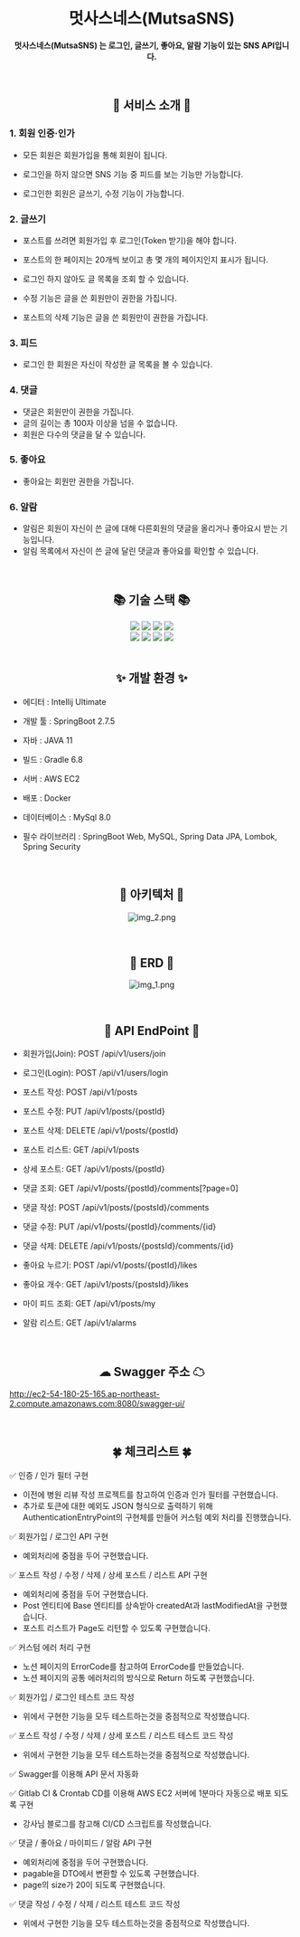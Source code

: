 <div align="center">

# 멋사스네스(MutsaSNS)

**멋사스네스(MutsaSNS) 는 로그인, 글쓰기, 좋아요, 알람 기능이 있는 SNS API입니다.**
</div>

<br>
<div align="center">

## 🌈 서비스 소개 🌈

</div>

### 1. 회원 인증·인가

- 모든 회원은 회원가입을 통해 회원이 됩니다.

- 로그인을 하지 않으면 SNS 기능 중 피드를 보는 기능만 가능합니다.

- 로그인한 회원은 글쓰기, 수정 기능이 가능합니다.

### 2. 글쓰기
- 포스트를 쓰려면 회원가입 후 로그인(Token 받기)을 해야 합니다.

- 포스트의 한 페이지는 20개씩 보이고 총 몇 개의 페이지인지 표시가 됩니다.

- 로그인 하지 않아도 글 목록을 조회 할 수 있습니다.

- 수정 기능은 글을 쓴 회원만이 권한을 가집니다.

- 포스트의 삭제 기능은 글을 쓴 회원만이 권한을 가집니다.

### 3. 피드
- 로그인 한 회원은 자신이 작성한 글 목록을 볼 수 있습니다.

### 4. 댓글
- 댓글은 회원만이 권한을 가집니다.
- 글의 길이는 총 100자 이상을 넘을 수 없습니다.
- 회원은 다수의 댓글을 달 수 있습니다.

### 5. 좋아요
- 좋아요는 회원만 권한을 가집니다.

### 6. 알람
- 알림은 회원이 자신이 쓴 글에 대해 다른회원의 댓글을 올리거나 좋아요시 받는 기능입니다.
- 알림 목록에서 자신이 쓴 글에 달린 댓글과 좋아요를 확인할 수 있습니다.

<br>

<div align="center">

## 📚 기술 스택 📚

<img src="https://img.shields.io/badge/Java-007396?style=flat&logo=Conda-Forge&logoColor=white" />
<img src="https://img.shields.io/badge/Spring Boot-6DB33F?style=flat&logo=Spring Boot&logoColor=white">
<img src="https://img.shields.io/badge/Spring Security-6DB33F?style=flat&logo=Spring Security&logoColor=white">
<img src="https://img.shields.io/badge/JSON Web Tokens-000000?style=flat&logo=JSON Web Tokens&logoColor=white" />
<br>
<img src="https://img.shields.io/badge/Amazon AWS-232F3E?style=flat&logo=Amazon AWS&logoColor=white" />
<img src="https://img.shields.io/badge/MySQL-4479A1?style=flat&logo=MySQL&logoColor=white" />
<img src="https://img.shields.io/badge/Linux-FCC624?style=flat&logo=Linux&logoColor=white" />
<img src="https://img.shields.io/badge/Dokcer-2496ED?style=flat&logo=Linux&logoColor=white" />
</div>

<br>

<div align="center">

## ✨ 개발 환경 ✨

</div>

- 에디터 : Intellij Ultimate

- 개발 툴 : SpringBoot 2.7.5

- 자바 : JAVA 11

- 빌드 : Gradle 6.8

- 서버 : AWS EC2

- 배포 : Docker

- 데이터베이스 : MySql 8.0

- 필수 라이브러리 : SpringBoot Web, MySQL, Spring Data JPA, Lombok, Spring Security

<br>

<div align="center">

## 💼 아키텍처 💼

![img_2.png](img_2.png)

</div>

<br>

<div align="center">

## 📃 ERD 📃

![img_1.png](img_1.png)

</div>

<br>

<div align="center">

## 🚩 API EndPoint 🚩

</div>

- 회원가입(Join): POST /api/v1/users/join

- 로그인(Login): POST /api/v1/users/login

- 포스트 작성: POST /api/v1/posts

- 포스트 수정: PUT /api/v1/posts/{postId}

- 포스트 삭제: DELETE /api/v1/posts/{postId}

- 포스트 리스트: GET /api/v1/posts

- 상세 포스트: GET /api/v1/posts/{postId}

- 댓글 조회: GET /api/v1/posts/{postId}/comments[?page=0]

- 댓글 작성: POST /api/v1/posts/{postsId}/comments

- 댓글 수정: PUT /api/v1/posts/{postId}/comments/{id}

- 댓글 삭제: DELETE /api/v1/posts/{postsId}/comments/{id}

- 좋아요 누르기: POST /api/v1/posts/{postId}/likes

- 좋아요 개수: GET /api/v1/posts/{postsId}/likes

- 마이 피드 조회: GET /api/v1/posts/my

- 알람 리스트: GET /api/v1/alarms

<br>

<div align="center">

## ☁ Swagger 주소 ☁

</div>

http://ec2-54-180-25-165.ap-northeast-2.compute.amazonaws.com:8080/swagger-ui/ 

<br>

<div align="center">

## 🍀 체크리스트 🍀

</div>

✅ 인증 / 인가 필터 구현
   - 이전에 병원 리뷰 작성 프로젝트를 참고하여 인증과 인가 필터를 구현했습니다.
   - 추가로 토큰에 대한 예외도 JSON 형식으로 출력하기 위해 AuthenticationEntryPoint의 구현체를 만들어 커스텀 예외 처리를 진행했습니다.

✅ 회원가입 / 로그인 API 구현
   - 예외처리에 중점을 두어 구현했습니다.

✅ 포스트 작성 / 수정 / 삭제 / 상세 포스트 / 리스트 API 구현
   - 예외처리에 중점을 두어 구현했습니다.
   - Post 엔티티에 Base 엔티티를 상속받아 createdAt과 lastModifiedAt을 구현했습니다.
   - 포스트 리스트가 Page도 리턴할 수 있도록 구현했습니다.

✅ 커스텀 에러 처리 구현
   - 노션 페이지의 ErrorCode를 참고하여 ErrorCode를 만들었습니다.
   - 노션 페이지의 공통 에러처리의 방식으로 Return 하도록 구현했습니다.

✅ 회원가입 / 로그인 테스트 코드 작성
   - 위에서 구현한 기능을 모두 테스트하는것을 중점적으로 작성했습니다.

✅ 포스트 작성 / 수정 / 삭제 / 상세 포스트 / 리스트 테스트 코드 작성
   - 위에서 구현한 기능을 모두 테스트하는것을 중점적으로 작성했습니다.

✅ Swagger를 이용해 API 문서 자동화

✅ Gitlab CI & Crontab CD를 이용해 AWS EC2 서버에 1분마다 자동으로 배포 되도록 구현
   - 강사님 블로그를 참고해 CI/CD 스크립트를 작성했습니다.

✅ 댓글 / 좋아요 / 마이피드 / 알람 API 구현
- 예외처리에 중점을 두어 구현했습니다.
- pagable을 DTO에서 변환할 수 있도록 구현했습니다.
- page의 size가 20이 되도록 구현했습니다.

✅ 댓글 작성 / 수정 / 삭제 / 리스트 테스트 코드 작성
- 위에서 구현한 기능을 모두 테스트하는것을 중점적으로 작성했습니다.